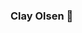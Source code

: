 ### Clay Olsen 👋


<!--
**ClaytonOlsen/ClaytonOlsen** is a ✨ _special_ ✨ repository because its `README.md` (this file) appears on your GitHub profile.





